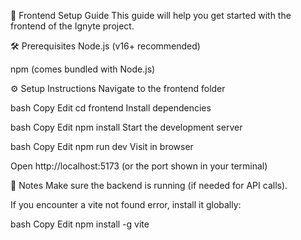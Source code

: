 🚀 Frontend Setup Guide
This guide will help you get started with the frontend of the Ignyte project.

🛠 Prerequisites
Node.js (v16+ recommended)

npm (comes bundled with Node.js)

⚙️ Setup Instructions
Navigate to the frontend folder

bash
Copy
Edit
cd frontend
Install dependencies

bash
Copy
Edit
npm install
Start the development server

bash
Copy
Edit
npm run dev
Visit in browser

Open http://localhost:5173 (or the port shown in your terminal)

📝 Notes
Make sure the backend is running (if needed for API calls).

If you encounter a vite not found error, install it globally:

bash
Copy
Edit
npm install -g vite
